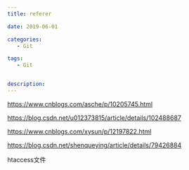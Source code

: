 ```yaml
---
title: referer

date: 2019-06-01

categories: 
   - Git

tags: 
   - Git 


description: ​
---
```



https://www.cnblogs.com/asche/p/10205745.html


https://blog.csdn.net/u012373815/article/details/102488687


https://www.cnblogs.com/xysun/p/12197822.html


https://blog.csdn.net/shenqueying/article/details/79426884


htaccess文件
